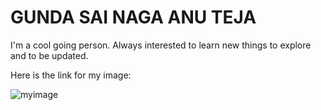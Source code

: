 # GUNDA SAI NAGA ANU TEJA

I'm a cool going person. Always interested to learn new things to explore and to be updated.

Here is the link for my image: 

 ![myimage](C:\Users\S542408\Pictures\myimage.gif)








